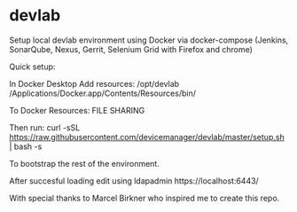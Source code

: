 # devlab

Setup local devlab environment using Docker via docker-compose (Jenkins, SonarQube, Nexus, Gerrit, Selenium Grid with Firefox and chrome)

Quick setup:

In Docker Desktop Add resources:
/opt/devlab
/Applications/Docker.app/Contents/Resources/bin/

To Docker Resources: FILE SHARING

Then run: curl -sSL https://raw.githubusercontent.com/devicemanager/devlab/master/setup.sh | bash -s

To bootstrap the rest of the environment.

After succesful loading edit using ldapadmin https://localhost:6443/

With special thanks to Marcel Birkner who inspired me to create this repo. 
